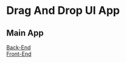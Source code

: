 # Drag And Drop UI App

## Main App
[Back-End](https://github.com/ahmednageebmahmoud/.NetCore-Angualr-Drag-And-Drop-Ui/tree/master/BackEnd) <br>
[Front-End](https://github.com/ahmednageebmahmoud/.NetCore-Angualr-Drag-And-Drop-Ui/tree/master/FrontEnd)

